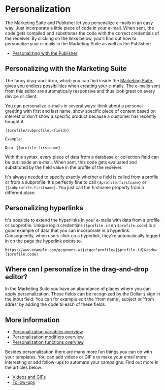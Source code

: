 # Personalization

The Marketing Suite and Publisher let you personalize e-mails in an easy way.
Just incorporate a little piece of code in your e-mail. When sent, the code gets
compiled and substitutes the code with the correct credentials of the receiver.
By clicking on the links below, you'll find out how to personalize your e-mails
in the Marketing Suite as well as the Publisher:

* [Personalizing with the Publisher](personalizing-your-newsletter-in-the-publisher.md)

## Personalizing with the Marketing Suite

The fancy drag-and-drop, which you can find inside the 
[Marketing Suite](https://ms.copernica.com), gives you 
endless possibilities when creating your e-mails. 
The e-mails sent from this editor are automatically
responsive and thus look great on every device or client.

You can personalize e-mails in several ways: think about
a personal greeting with first and last name, show specific 
piece of content based on interest or don't show a specific
product because a customer has recently bought it. 

```text
{$profile/subprofile.<field>}

Example:

Dear {$profile.firstname}
```

With this syntax, every piece of data from a database
or collection field can be put inside an e-mail. When sent,
this code gets evaluated and substituted by the field value 
in the profile of the receiver.

It's always needed to specify exactly whether a field is
called from a profile or from a subprofile. It's perfectly 
fine to call `{$profile.firstname}` or `{$subprofile.firstname}`.
You just call the firstname property from a different place.

## Personalizing hyperlinks

It's possible to extend the hyperlinks in your e-mails with data
from a profile or subprofile. Unique login credentials (`$profile.id` en `$profile.code`)
is a good example of data that you can incorporate in a hyperlink. 
Consequently, when users click on a hyperlink, they're automatically 
logged in on the page the hyperlink points to. 

```text
https://www.example.com/gegevens-wijzigen?profile={$profile.id}&code={$profile.code}
```

## Where can I personalize in the drag-and-drop editor?

In the Marketing Suite you have an abundance of places where 
you can apply personalization. These fields can be recognized
by the Dollar `$` sign in the input field. You can for example
edit the 'from name', subject or 'from adres' by adding the code
to each of these fields.

## More information

* [Personalization variables overview](./personalization-variables.md)
* [Personalization modifiers overview](./personalization-modifiers.md)
* [Personalization functions overview](./personalization-functions.md)

Besides personalization there are many more fun things you can do with 
your templates. You can add videos or GIF's to make your email more 
interesting or add follow-ups to automate your campaigns. Find out more 
in the articles below.

* [Videos and GIFs](./templates-video-gif)
* [Follow-ups](./followups)

